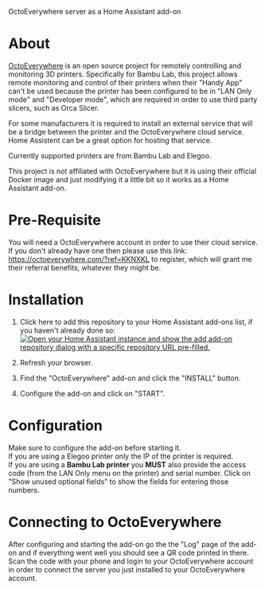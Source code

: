 
OctoEverywhere server as a Home Assistant add-on

# About
[OctoEverywhere](https://octoeverywhere.com/) is an open source project for remotely controlling and monitoring 3D printers. Specifically for Bambu Lab, this project allows remote monitoring and control of their printers when their "Handy App" can't be used because the printer has been configured to be in "LAN Only mode" and "Developer mode", which are required in order to use third party slicers, such as Orca Slicer. 

For some manufacturers it is required to install an external service that will be a bridge between the printer and the OctoEverywhere cloud service. Home Assistent can be a great option for hosting that service.  

Currently supported printers are from Bambu Lab and Elegoo. 

This project is not affiliated with OctoEverywhere but it is using their official Docker image and just modifying it a little bit so it works as a Home Assistant add-on.

# Pre-Requisite
You will need a OctoEverywhere account in order to use their cloud service. If you don't already have one then please use this link: https://octoeverywhere.com/?ref=KKNXKL to register, which will grant me their referral benefits, whatever they might be.

# Installation

1. Click here to add this repository to your Home Assistant add-ons list, if you haven't already done so:  
  [![Open your Home Assistant instance and show the add add-on repository dialog with a specific repository URL pre-filled.](https://my.home-assistant.io/badges/supervisor_add_addon_repository.svg)](https://my.home-assistant.io/redirect/supervisor_add_addon_repository/?repository_url=https%3A%2F%2Fgithub.com%2Fekutner%2Fhass-addons)

2. Refresh your browser.
3. Find the "OctoEverywhere" add-on and click the "INSTALL" button.
4. Configure the add-on and click on "START".

# Configuration
Make sure to configure the add-on before starting it.  
If you are using a Elegoo printer only the IP of the printer is required.  
If you are using a **Bambu Lab printer** you **MUST** also provide the access code (from the LAN Only menu on the printer) and serial number. Click on "Show unused optional fields" to show the fields for entering those numbers.

# Connecting to OctoEverywhere
After configuring and starting the add-on go the the "Log" page of the add-on and if everything went well you should see a QR code printed in there. Scan the code with your phone and login to your OctoEverywhere account in order to connect the server you just installed to your OctoEverywhere account.